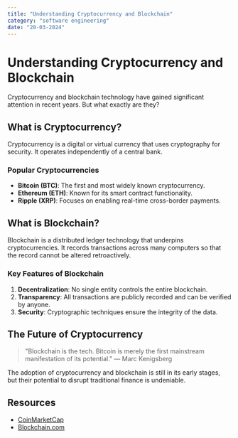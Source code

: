 ```yaml
---
title: "Understanding Cryptocurrency and Blockchain"
category: "software engineering"
date: "20-03-2024"
---
```


# Understanding Cryptocurrency and Blockchain

Cryptocurrency and blockchain technology have gained significant attention in recent years. But what exactly are they?

## What is Cryptocurrency?

Cryptocurrency is a digital or virtual currency that uses cryptography for security. It operates independently of a central bank.

### Popular Cryptocurrencies

- **Bitcoin (BTC)**: The first and most widely known cryptocurrency.
- **Ethereum (ETH)**: Known for its smart contract functionality.
- **Ripple (XRP)**: Focuses on enabling real-time cross-border payments.

## What is Blockchain?

Blockchain is a distributed ledger technology that underpins cryptocurrencies. It records transactions across many computers so that the record cannot be altered retroactively.

### Key Features of Blockchain

1. **Decentralization**: No single entity controls the entire blockchain.
2. **Transparency**: All transactions are publicly recorded and can be verified by anyone.
3. **Security**: Cryptographic techniques ensure the integrity of the data.

## The Future of Cryptocurrency

> "Blockchain is the tech. Bitcoin is merely the first mainstream manifestation of its potential." — Marc Kenigsberg

The adoption of cryptocurrency and blockchain is still in its early stages, but their potential to disrupt traditional finance is undeniable.

## Resources

- [CoinMarketCap](https://coinmarketcap.com)
- [Blockchain.com](https://www.blockchain.com)
